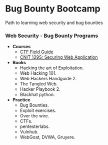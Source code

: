 # Bug Bounty Bootcamp

Path to learning web security and bug bounties

### Web Security - Bug Bounty Programs

* **Courses** 
  * [CTF Field Guide](https://trailofbits.github.io/ctf/)
  * [CNIT 129S: Securing Web Application](https://samsclass.info/129S/129S_F16.shtml)
* **Books**
  * Hacking the art of Exploitation.
  * Web Hacking 101.
  * Web Hackers Handguide 2.
  * The Tangled Web.
  * Hacker Playbook 2.
  * Blackhat python.
* **Practice**
  * Bug Bounties.
  * Exploit exercises.
  * Over the wire.
  * CTFs.
  * pentesterlabs.
  * Vulnhub.
  * WebGoat, DVWA, Gruyere.

